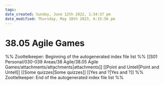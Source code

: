 ```yaml
---
tags: 
date_created: Sunday, June 12th 2022, 1:34:37 pm
date_modified: Thursday, May 18th 2023, 6:15:56 pm
---
```

# 38.05 Agile Games
%% Zoottelkeeper: Beginning of the autogenerated index file list  %%
 [[S01 Personal/030-039 Areas/38 Agile/38.05 Agile Games/attachments/attachments|attachments]]
 [[Point and Untell|Point and Untell]]
 [[Some quizzes|Some quizzes]]
 [[Yes and ?|Yes and ?]]
%% Zoottelkeeper: End of the autogenerated index file list  %%
